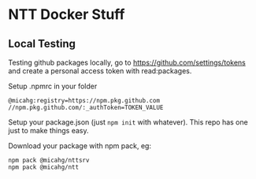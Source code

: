# NTT Docker Stuff

## Local Testing

Testing github packages locally, go to https://github.com/settings/tokens and create a personal access token with read:packages.

Setup .npmrc in your folder
```
@micahg:registry=https://npm.pkg.github.com
//npm.pkg.github.com/:_authToken=TOKEN_VALUE
```

Setup your package.json (just `npm init` with whatever). This repo has one just to make things easy.

Download your package with npm pack, eg:

```
npm pack @micahg/nttsrv
npm pack @micahg/ntt

```